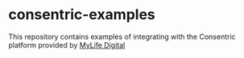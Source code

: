 # consentric-examples

This repository contains examples of integrating with the Consentric platform provided by [MyLife Digital](https://mylifedigital.co.uk/)